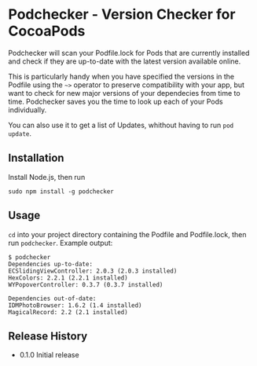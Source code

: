 # Podchecker - Version Checker for CocoaPods
Podchecker will scan your Podfile.lock for Pods that are currently installed and check if they are up-to-date with the latest version available online. 

This is particularly handy when you have specified the versions in the Podfile using the `~>` operator to preserve compatibility with your app, but want to check for new major versions of your dependecies from time to time. Podchecker saves you the time to look up each of your Pods individually.

You can also use it to get a list of Updates, whithout having to run `pod update`.

## Installation
Install Node.js, then run
```
sudo npm install -g podchecker
````
  
## Usage
`cd` into your project directory containing the Podfile and Podfile.lock, then run `podchecker`.
Example output:
```
$ podchecker
Dependencies up-to-date:
ECSlidingViewController: 2.0.3 (2.0.3 installed)
HexColors: 2.2.1 (2.2.1 installed)
WYPopoverController: 0.3.7 (0.3.7 installed)

Dependencies out-of-date:
IDMPhotoBrowser: 1.6.2 (1.4 installed)
MagicalRecord: 2.2 (2.1 installed)
```

## Release History

* 0.1.0 Initial release
